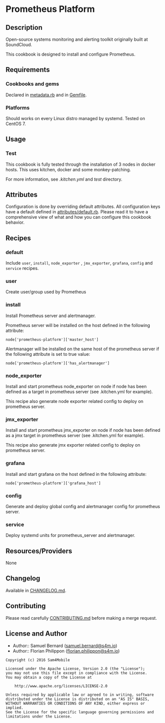 Prometheus Platform
=============

Description
-----------

Open-source systems monitoring and alerting toolkit originally
built at SoundCloud.

This cookbook is designed to install and configure Prometheus.

Requirements
------------

### Cookbooks and gems

Declared in [metadata.rb](metadata.rb) and in [Gemfile](Gemfile).

### Platforms

Should works on every Linux distro managed by systemd.
Tested on CentOS 7.

Usage
-----

### Test

This cookbook is fully tested through the installation of 3 nodes
in docker hosts. This uses kitchen, docker and some monkey-patching.

For more information, see *.kitchen.yml* and *test* directory.

Attributes
----------

Configuration is done by overriding default attributes. All configuration keys
have a default defined in [attributes/default.rb](attributes/default.rb).
Please read it to have a comprehensive view of what and how you can configure
this cookbook behavior.

Recipes
-------

### default

Include `user`, `install`, `node_exporter` , `jmx_exporter`, `grafana`,
`config` and `service` recipes.

### user

Create user/group used by Prometheus

### install

Install Prometheus server and alertmanager.

Prometheus server will be installed on the host defined in the following
attribute:

`node['prometheus-platform']['master_host']`

Alertmanager will be installed on the same host of the prometheus server if
the following attribute is set to true value:

`node['prometheus-platform']['has_alertmanager']`

### node_exporter

Install and start prometheus node_exporter on node if node has been
defined as a target in prometheus server (see .kitchen.yml for example).

This recipe also generate node exporter related config to deploy on
prometheus server.

### jmx_exporter

Install and start prometheus jmx_exporter on node if node has been defined
as a jmx target in prometheus server (see .kitchen.yml for example).

This recipe also generate jmx exporter related config to deploy on
prometheus server.

### grafana

Install and start grafana on the host defined in the following attribute:

`node['prometheus-platform']['grafana_host']`

### config

Generate and deploy global config and alertmanager config for prometheus
server.

### service

Deploy systemd units for prometheus_server and alertmanager.

Resources/Providers
-------------------

None

Changelog
---------

Available in [CHANGELOG.md](CHANGELOG.md).

Contributing
------------

Please read carefully [CONTRIBUTING.md](CONTRIBUTING.md) before making a merge
request.

License and Author
------------------

- Author:: Samuel Bernard (<samuel.bernard@s4m.io>)
- Author:: Florian Philippon (<florian.philippon@s4m.io>)

```text
Copyright (c) 2016 Sam4Mobile

Licensed under the Apache License, Version 2.0 (the "License");
you may not use this file except in compliance with the License.
You may obtain a copy of the License at

    http://www.apache.org/licenses/LICENSE-2.0

Unless required by applicable law or agreed to in writing, software
distributed under the License is distributed on an "AS IS" BASIS,
WITHOUT WARRANTIES OR CONDITIONS OF ANY KIND, either express or implied.
See the License for the specific language governing permissions and
limitations under the License.

